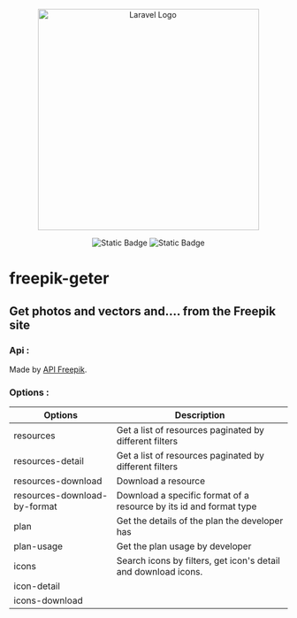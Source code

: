 <p align="center"><a href="https://laravel.com" target="_blank"><img src="https://content.pstmn.io/b06daa51-6d2f-4e8d-9eb1-e11799acec78/RnJlZXBpa19QcmltYXJ5X2xvZ29fUGlraUJsdWVfMDEucG5n" width="400" alt="Laravel Logo"></a></p>

<p align="center">
<img alt="Static Badge" src="https://img.shields.io/badge/PHP--Guzzle-4F5B93">
<img alt="Static Badge" src="https://img.shields.io/badge/license-Mit-green">

</p>

# freepik-geter

## Get photos and vectors and.... from the Freepik site


### Api :

Made by [API Freepik](https://docs.freepik.com/).

### Options :

| Options            | Description |
|--------------------|-------------------------------------------------------|
| resources          | Get a list of resources paginated by different filters |
| resources-detail   | Get a list of resources paginated by different filters |
| resources-download | Download a resource |
| resources-download-by-format | Download a specific format of a resource by its id and format type |
| plan | Get the details of the plan the developer has |
| plan-usage | Get the plan usage by developer |
| icons | Search icons by filters, get icon's detail and download icons. |
| icon-detail |  |
| icons-download |  |
